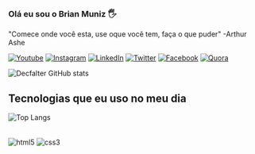 
### Olá eu sou o Brian Muniz 🖐️

"Comece onde você esta, use oque você tem, faça o que puder" -Arthur Ashe

[![Youtube](https://img.shields.io/badge/YouTube-FF0000?style=for-the-badge&logo=youtube&logoColor=white)](https://www.youtube.com/@zw4396/featured)
[![Instagram](https://img.shields.io/badge/Instagram-E4405F?style=for-the-badge&logo=instagram&logoColor=white)](https://www.instagram.com/mxlfylxrd/)
[![LinkedIn](https://img.shields.io/badge/LinkedIn-0077B5?style=for-the-badge&logo=linkedin&logoColor=white)](https://www.linkedin.com/in/brian-muniz-silveira-220367297/)
[![Twitter](https://img.shields.io/badge/Twitter-1DA1F2?style=for-the-badge&logo=twitter&logoColor=white)](https://twitter.com/LxrdMxlfy)
[![Facebook](https://img.shields.io/badge/Facebook-1877F2?style=for-the-badge&logo=facebook&logoColor=white)](https://www.facebook.com/profile.php?id=100080847936251)
[![Quora](https://img.shields.io/badge/Quora-%23B92B27.svg?&style=for-the-badge&logo=Quora&logoColor=white)](https://pt.quora.com/profile/Dec-Falter)

![Decfalter GitHub stats](https://github-readme-stats.vercel.app/api?username=Decfalter&show_icons=true&theme=dracula)



## Tecnologias que eu uso no meu dia

![Top Langs](https://github-readme-stats.vercel.app/api/top-langs/?username=Decfalter&layout=compact)

<div style="display: inline_block"><br/>
    <img align="center"  alt="html5" src="https://img.shields.io/badge/HTML5-E34F26?style=for-the-badge&logo=html5&logoColor=white">
    <img align="center"  alt="css3" src="https://img.shields.io/badge/CSS3-1572B6?style=for-the-badge&logo=css3&logoColor=white">
</div><br/>

